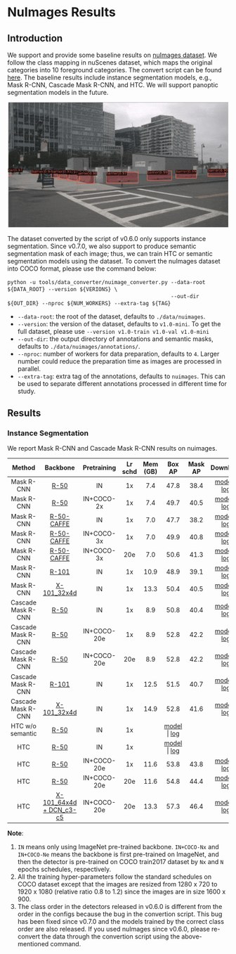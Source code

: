 # NuImages Results

## Introduction

<!-- [DATASET] -->

We support and provide some baseline results on [nuImages dataset](https://www.nuscenes.org/nuimages).
We follow the class mapping in nuScenes dataset, which maps the original categories into 10 foreground categories.
The convert script can be found [here](https://github.com/open-mmlab/mmdetection3d/blob/master/tools/data_converter/nuimage_converter.py).
The baseline results include instance segmentation models, e.g., Mask R-CNN, Cascade Mask R-CNN, and HTC.
We will support panoptic segmentation models in the future.

![demo image](../../resources/nuimages_demo.gif)

The dataset converted by the script of v0.6.0 only supports instance segmentation. Since v0.7.0, we also support to produce semantic segmentation mask of each image; thus, we can train HTC or semantic segmentation models using the dataset. To convert the nuImages dataset into COCO format, please use the command below:

```shell
python -u tools/data_converter/nuimage_converter.py --data-root ${DATA_ROOT} --version ${VERIONS} \
                                                    --out-dir ${OUT_DIR} --nproc ${NUM_WORKERS} --extra-tag ${TAG}
```

- `--data-root`: the root of the dataset, defaults to `./data/nuimages`.
- `--version`: the version of the dataset, defaults to `v1.0-mini`. To get the full dataset, please use `--version v1.0-train v1.0-val v1.0-mini`
- `--out-dir`: the output directory of annotations and semantic masks, defaults to `./data/nuimages/annotations/`.
- `--nproc`: number of workers for data preparation, defaults to `4`. Larger number could reduce the preparation time as images are processed in parallel.
- `--extra-tag`: extra tag of the annotations, defaults to `nuimages`. This can be used to separate different annotations processed in different time for study.

## Results

### Instance Segmentation

We report Mask R-CNN and Cascade Mask R-CNN results on nuimages.

|Method | Backbone|Pretraining | Lr schd | Mem (GB) | Box AP  | Mask AP  |Download |
| :---------: |:---------: | :---------: | :-----: |:-----: | :------: | :------------: | :----: |
| Mask R-CNN| [R-50](./mask_rcnn_r50_fpn_1x_nuim.py) |IN|1x|7.4|47.8 |38.4|[model](https://download.openmmlab.com/mmdetection3d/v0.1.0_models/nuimages_semseg/mask_rcnn_r50_fpn_1x_nuim/mask_rcnn_r50_fpn_1x_nuim_20201008_195238-e99f5182.pth) &#124; [log](https://download.openmmlab.com/mmdetection3d/v0.1.0_models/nuimages_semseg/mask_rcnn_r50_fpn_1x_nuim/mask_rcnn_r50_fpn_1x_nuim_20201008_195238.log.json)|
| Mask R-CNN| [R-50](./mask_rcnn_r50_fpn_coco-2x_1x_nuim.py) |IN+COCO-2x|1x|7.4|49.7|40.5|[model](https://download.openmmlab.com/mmdetection3d/v0.1.0_models/nuimages_semseg/mask_rcnn_r50_fpn_coco-2x_1x_nuim/mask_rcnn_r50_fpn_coco-2x_1x_nuim_20201008_195238-b1742a60.pth) &#124; [log](https://download.openmmlab.com/mmdetection3d/v0.1.0_models/nuimages_semseg/mask_rcnn_r50_fpn_coco-2x_1x_nuim/mask_rcnn_r50_fpn_coco-2x_1x_nuim_20201008_195238.log.json)|
| Mask R-CNN| [R-50-CAFFE](./mask_rcnn_r50_caffe_fpn_1x_nuim.py) |IN|1x|7.0|47.7|38.2|[model](https://download.openmmlab.com/mmdetection3d/v0.1.0_models/nuimages_semseg/mask_rcnn_r50_caffe_fpn_1x_nuim/) &#124; [log](https://download.openmmlab.com/mmdetection3d/v0.1.0_models/nuimages_semseg/mask_rcnn_r50_caffe_fpn_1x_nuim/)|
| Mask R-CNN| [R-50-CAFFE](./mask_rcnn_r50_caffe_fpn_coco-3x_1x_nuim.py) |IN+COCO-3x|1x|7.0|49.9|40.8|[model](https://download.openmmlab.com/mmdetection3d/v0.1.0_models/nuimages_semseg/mask_rcnn_r50_caffe_fpn_coco-3x_1x_nuim/mask_rcnn_r50_caffe_fpn_coco-3x_1x_nuim_20201008_195305-661a992e.pth) &#124; [log](https://download.openmmlab.com/mmdetection3d/v0.1.0_models/nuimages_semseg/mask_rcnn_r50_caffe_fpn_coco-3x_1x_nuim/mask_rcnn_r50_caffe_fpn_coco-3x_1x_nuim_20201008_195305.log.json)|
| Mask R-CNN| [R-50-CAFFE](./mask_rcnn_r50_caffe_fpn_coco-3x_1x_nuim.py) |IN+COCO-3x|20e|7.0|50.6|41.3|[model](https://download.openmmlab.com/mmdetection3d/v0.1.0_models/nuimages_semseg/mask_rcnn_r50_caffe_fpn_coco-3x_20e_nuim/mask_rcnn_r50_caffe_fpn_coco-3x_20e_nuim_20201009_125002-5529442c.pth) &#124; [log](https://download.openmmlab.com/mmdetection3d/v0.1.0_models/nuimages_semseg/mask_rcnn_r50_caffe_fpn_coco-3x_20e_nuim/mask_rcnn_r50_caffe_fpn_coco-3x_20e_nuim_20201009_125002.log.json)|
| Mask R-CNN| [R-101](./mask_rcnn_r101_fpn_1x_nuim.py) |IN|1x|10.9|48.9|39.1|[model](https://download.openmmlab.com/mmdetection3d/v0.1.0_models/nuimages_semseg/mask_rcnn_r101_fpn_1x_nuim/mask_rcnn_r101_fpn_1x_nuim_20201024_134803-65c7623a.pth) &#124; [log](https://download.openmmlab.com/mmdetection3d/v0.1.0_models/nuimages_semseg/mask_rcnn_r101_fpn_1x_nuim/mask_rcnn_r101_fpn_1x_nuim_20201024_134803.log.json)|
| Mask R-CNN| [X-101_32x4d](./mask_rcnn_x101_32x4d_fpn_1x_nuim.py) |IN|1x|13.3|50.4|40.5|[model](https://download.openmmlab.com/mmdetection3d/v0.1.0_models/nuimages_semseg/mask_rcnn_x101_32x4d_fpn_1x_nuim/mask_rcnn_x101_32x4d_fpn_1x_nuim_20201024_135741-b699ab37.pth) &#124; [log](https://download.openmmlab.com/mmdetection3d/v0.1.0_models/nuimages_semseg/mask_rcnn_x101_32x4d_fpn_1x_nuim/mask_rcnn_x101_32x4d_fpn_1x_nuim_20201024_135741.log.json)|
| Cascade Mask R-CNN| [R-50](./cascade_mask_rcnn_r50_fpn_1x_nuim.py) |IN|1x|8.9|50.8|40.4|[model](https://download.openmmlab.com/mmdetection3d/v0.1.0_models/nuimages_semseg/cascade_mask_rcnn_r50_fpn_1x_nuim/cascade_mask_rcnn_r50_fpn_1x_nuim_20201008_195342-1147c036.pth) &#124; [log](https://download.openmmlab.com/mmdetection3d/v0.1.0_models/nuimages_semseg/cascade_mask_rcnn_r50_fpn_1x_nuim/cascade_mask_rcnn_r50_fpn_1x_nuim_20201008_195342.log.json)|
| Cascade Mask R-CNN| [R-50](./cascade_mask_rcnn_r50_fpn_coco-20e_1x_nuim.py) |IN+COCO-20e|1x|8.9|52.8|42.2|[model](https://download.openmmlab.com/mmdetection3d/v0.1.0_models/nuimages_semseg/cascade_mask_rcnn_r50_fpn_coco-20e_1x_nuim/cascade_mask_rcnn_r50_fpn_coco-20e_1x_nuim_20201009_124158-ad0540e3.pth) &#124; [log](https://download.openmmlab.com/mmdetection3d/v0.1.0_models/nuimages_semseg/cascade_mask_rcnn_r50_fpn_coco-20e_1x_nuim/cascade_mask_rcnn_r50_fpn_coco-20e_1x_nuim_20201009_124158.log.json)|
| Cascade Mask R-CNN| [R-50](./cascade_mask_rcnn_r50_fpn_coco-20e_20e_nuim.py) |IN+COCO-20e|20e|8.9|52.8|42.2|[model](https://download.openmmlab.com/mmdetection3d/v0.1.0_models/nuimages_semseg/cascade_mask_rcnn_r50_fpn_coco-20e_20e_nuim/cascade_mask_rcnn_r50_fpn_coco-20e_20e_nuim_20201009_124951-40963960.pth) &#124; [log](https://download.openmmlab.com/mmdetection3d/v0.1.0_models/nuimages_semseg/cascade_mask_rcnn_r50_fpn_coco-20e_20e_nuim/cascade_mask_rcnn_r50_fpn_coco-20e_20e_nuim_20201009_124951.log.json)|
| Cascade Mask R-CNN| [R-101](./cascade_mask_rcnn_r101_fpn_1x_nuim.py) |IN|1x|12.5|51.5|40.7|[model](https://download.openmmlab.com/mmdetection3d/v0.1.0_models/nuimages_semseg/cascade_mask_rcnn_r101_fpn_1x_nuim/cascade_mask_rcnn_r101_fpn_1x_nuim_20201024_134804-45215b1e.pth) &#124; [log](https://download.openmmlab.com/mmdetection3d/v0.1.0_models/nuimages_semseg/cascade_mask_rcnn_r101_fpn_1x_nuim/cascade_mask_rcnn_r101_fpn_1x_nuim_20201024_134804.log.json)|
| Cascade Mask R-CNN| [X-101_32x4d](./cascade_mask_rcnn_x101_32x4d_fpn_1x_nuim.py) |IN|1x|14.9|52.8|41.6|[model](https://download.openmmlab.com/mmdetection3d/v0.1.0_models/nuimages_semseg/cascade_mask_rcnn_x101_32x4d_fpn_1x_nuim/cascade_mask_rcnn_x101_32x4d_fpn_1x_nuim_20201024_135753-e0e49778.pth) &#124; [log](https://download.openmmlab.com/mmdetection3d/v0.1.0_models/nuimages_semseg/cascade_mask_rcnn_x101_32x4d_fpn_1x_nuim/cascade_mask_rcnn_x101_32x4d_fpn_1x_nuim_20201024_135753.log.json)|
| HTC w/o semantic|[R-50](./htc_without_semantic_r50_fpn_1x_nuim.py) |IN|1x||[model]() &#124; [log]()|
| HTC|[R-50](./htc_r50_fpn_1x_nuim.py) |IN|1x||[model](https://download.openmmlab.com/mmdetection3d/v0.1.0_models/nuimages_semseg/) &#124; [log](https://download.openmmlab.com/mmdetection3d/v0.1.0_models/nuimages_semseg/)|
| HTC|[R-50](./htc_r50_fpn_coco-20e_1x_nuim.py) |IN+COCO-20e|1x|11.6|53.8|43.8|[model](https://download.openmmlab.com/mmdetection3d/v0.1.0_models/nuimages_semseg/htc_r50_fpn_coco-20e_1x_nuim/htc_r50_fpn_coco-20e_1x_nuim_20201010_070203-0b53a65e.pth) &#124; [log](https://download.openmmlab.com/mmdetection3d/v0.1.0_models/nuimages_semseg/htc_r50_fpn_coco-20e_1x_nuim/htc_r50_fpn_coco-20e_1x_nuim_20201010_070203.log.json)|
| HTC|[R-50](./htc_r50_fpn_coco-20e_20e_nuim.py) |IN+COCO-20e|20e|11.6|54.8|44.4|[model](https://download.openmmlab.com/mmdetection3d/v0.1.0_models/nuimages_semseg/htc_r50_fpn_coco-20e_20e_nuim/htc_r50_fpn_coco-20e_20e_nuim_20201008_211415-d6c60a2c.pth) &#124; [log](https://download.openmmlab.com/mmdetection3d/v0.1.0_models/nuimages_semseg/htc_r50_fpn_coco-20e_20e_nuim/htc_r50_fpn_coco-20e_20e_nuim_20201008_211415.log.json)|
| HTC|[X-101_64x4d + DCN_c3-c5](./htc_x101_64x4d_fpn_dconv_c3-c5_coco-20e_16x1_20e_nuim.py) |IN+COCO-20e|20e|13.3|57.3|46.4|[model](https://download.openmmlab.com/mmdetection3d/v0.1.0_models/nuimages_semseg/htc_x101_64x4d_fpn_dconv_c3-c5_coco-20e_16x1_20e_nuim/htc_x101_64x4d_fpn_dconv_c3-c5_coco-20e_16x1_20e_nuim_20201008_211222-0b16ac4b.pth) &#124; [log](https://download.openmmlab.com/mmdetection3d/v0.1.0_models/nuimages_semseg/htc_x101_64x4d_fpn_dconv_c3-c5_coco-20e_16x1_20e_nuim/htc_x101_64x4d_fpn_dconv_c3-c5_coco-20e_16x1_20e_nuim_20201008_211222.log.json)|

**Note**:
1. `IN` means only using ImageNet pre-trained backbone. `IN+COCO-Nx` and `IN+COCO-Ne` means the backbone is first pre-trained on ImageNet, and then the detector is pre-trained on COCO train2017 dataset by `Nx` and `N` epochs schedules, respectively.
2. All the training hyper-parameters follow the standard schedules on COCO dataset except that the images are resized from
1280 x 720 to 1920 x 1080 (relative ratio 0.8 to 1.2) since the images are in size 1600 x 900.
3. The class order in the detectors released in v0.6.0 is different from the order in the configs because the bug in the convertion script. This bug has been fixed since v0.7.0 and the models trained by the correct class order are also released. If you used nuImages since v0.6.0, please re-convert the data through the convertion script using the above-mentioned command.
